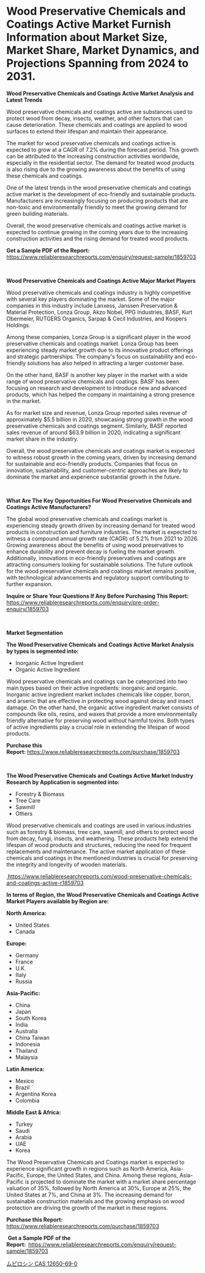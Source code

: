 <p><h1>Wood Preservative Chemicals and Coatings Active Market Furnish Information about Market Size, Market Share, Market Dynamics, and Projections Spanning from 2024 to 2031.</h1></p><p><strong>Wood Preservative Chemicals and Coatings Active Market Analysis and Latest Trends</strong></p>
<p><p>Wood preservative chemicals and coatings active are substances used to protect wood from decay, insects, weather, and other factors that can cause deterioration. These chemicals and coatings are applied to wood surfaces to extend their lifespan and maintain their appearance.</p><p>The market for wood preservative chemicals and coatings active is expected to grow at a CAGR of 7.2% during the forecast period. This growth can be attributed to the increasing construction activities worldwide, especially in the residential sector. The demand for treated wood products is also rising due to the growing awareness about the benefits of using these chemicals and coatings.</p><p>One of the latest trends in the wood preservative chemicals and coatings active market is the development of eco-friendly and sustainable products. Manufacturers are increasingly focusing on producing products that are non-toxic and environmentally friendly to meet the growing demand for green building materials.</p><p>Overall, the wood preservative chemicals and coatings active market is expected to continue growing in the coming years due to the increasing construction activities and the rising demand for treated wood products.</p></p>
<p><strong>Get a Sample PDF of the Report:&nbsp;</strong> <a href="https://www.reliableresearchreports.com/enquiry/request-sample/1859703">https://www.reliableresearchreports.com/enquiry/request-sample/1859703</a></p>
<p>&nbsp;</p>
<p><strong>Wood Preservative Chemicals and Coatings Active Major Market Players</strong></p>
<p><p>Wood preservative chemicals and coatings industry is highly competitive with several key players dominating the market. Some of the major companies in this industry include Lanxess, Janssen Preservation & Material Protection, Lonza Group, Akzo Nobel, PPG Industries, BASF, Kurt Obermeier, RUTGERS Organics, Sarpap & Cecil Industries, and Koopers Holdings.</p><p>Among these companies, Lonza Group is a significant player in the wood preservative chemicals and coatings market. Lonza Group has been experiencing steady market growth due to its innovative product offerings and strategic partnerships. The company's focus on sustainability and eco-friendly solutions has also helped in attracting a larger customer base.</p><p>On the other hand, BASF is another key player in the market with a wide range of wood preservative chemicals and coatings. BASF has been focusing on research and development to introduce new and advanced products, which has helped the company in maintaining a strong presence in the market.</p><p>As for market size and revenue, Lonza Group reported sales revenue of approximately $5.5 billion in 2020, showcasing strong growth in the wood preservative chemicals and coatings segment. Similarly, BASF reported sales revenue of around $63.9 billion in 2020, indicating a significant market share in the industry.</p><p>Overall, the wood preservative chemicals and coatings market is expected to witness robust growth in the coming years, driven by increasing demand for sustainable and eco-friendly products. Companies that focus on innovation, sustainability, and customer-centric approaches are likely to dominate the market and experience substantial growth in the future.</p></p>
<p>&nbsp;</p>
<p><strong>What Are The Key Opportunities For Wood Preservative Chemicals and Coatings Active Manufacturers?</strong></p>
<p><p>The global wood preservative chemicals and coatings market is experiencing steady growth driven by increasing demand for treated wood products in construction and furniture industries. The market is expected to witness a compound annual growth rate (CAGR) of 5.2% from 2021 to 2026. Growing awareness about the benefits of using wood preservatives to enhance durability and prevent decay is fueling the market growth. Additionally, innovations in eco-friendly preservatives and coatings are attracting consumers looking for sustainable solutions. The future outlook for the wood preservative chemicals and coatings market remains positive, with technological advancements and regulatory support contributing to further expansion.</p></p>
<p><strong>Inquire or Share Your Questions If Any Before Purchasing This Report:</strong> <a href="https://www.reliableresearchreports.com/enquiry/pre-order-enquiry/1859703">https://www.reliableresearchreports.com/enquiry/pre-order-enquiry/1859703</a></p>
<p>&nbsp;</p>
<p><strong>Market Segmentation</strong></p>
<p><strong>The Wood Preservative Chemicals and Coatings Active Market Analysis by types is segmented into:</strong></p>
<p><ul><li>Inorganic Active Ingredient</li><li>Organic Active Ingredient</li></ul></p>
<p><p>Wood preservative chemicals and coatings can be categorized into two main types based on their active ingredients: inorganic and organic. Inorganic active ingredient market includes chemicals like copper, boron, and arsenic that are effective in protecting wood against decay and insect damage. On the other hand, the organic active ingredient market consists of compounds like oils, resins, and waxes that provide a more environmentally friendly alternative for preserving wood without harmful toxins. Both types of active ingredients play a crucial role in extending the lifespan of wood products.</p></p>
<p><strong>Purchase this Report:&nbsp;</strong><a href="https://www.reliableresearchreports.com/purchase/1859703">https://www.reliableresearchreports.com/purchase/1859703</a></p>
<p>&nbsp;</p>
<p><strong>The Wood Preservative Chemicals and Coatings Active Market Industry Research by Application is segmented into:</strong></p>
<p><ul><li>Forestry & Biomass</li><li>Tree Care</li><li>Sawmill</li><li>Others</li></ul></p>
<p><p>Wood preservative chemicals and coatings are used in various industries such as forestry & biomass, tree care, sawmill, and others to protect wood from decay, fungi, insects, and weathering. These products help extend the lifespan of wood products and structures, reducing the need for frequent replacements and maintenance. The active market application of these chemicals and coatings in the mentioned industries is crucial for preserving the integrity and longevity of wooden materials.</p></p>
<p><a href="https://www.reliableresearchreports.com/wood-preservative-chemicals-and-coatings-active-r1859703">&nbsp;https://www.reliableresearchreports.com/wood-preservative-chemicals-and-coatings-active-r1859703</a></p>
<p><strong>In terms of Region, the Wood Preservative Chemicals and Coatings Active Market Players available by Region are:</strong></p>
<p>
    <p> <strong> North America: </strong>
        <ul>
            <li>United States</li>
            <li>Canada</li>
        </ul>
        </p> 
    <p> <strong> Europe: </strong>
        <ul>
            <li>Germany</li>
            <li>France</li>
            <li>U.K.</li>
            <li>Italy</li>
            <li>Russia</li>
        </ul>
        </p> 
    <p> <strong> Asia-Pacific: </strong>
        <ul>
            <li>China</li>
            <li>Japan</li>
            <li>South Korea</li>
            <li>India</li>
            <li>Australia</li>
            <li>China Taiwan</li>
            <li>Indonesia</li>
            <li>Thailand</li>
            <li>Malaysia</li>
        </ul>
        </p> 
    <p> <strong> Latin America: </strong>
        <ul>
            <li>Mexico</li>
            <li>Brazil</li>
            <li>Argentina Korea</li>
            <li>Colombia</li>
        </ul>
        </p> 
    <p> <strong> Middle East & Africa: </strong>
        <ul>
            <li>Turkey</li>
            <li>Saudi</li>
            <li>Arabia</li>
            <li>UAE</li>
            <li>Korea</li>
        </ul>
    </p>
    </p>
<p><p>The Wood Preservative Chemicals and Coatings market is expected to experience significant growth in regions such as North America, Asia-Pacific, Europe, the United States, and China. Among these regions, Asia-Pacific is projected to dominate the market with a market share percentage valuation of 35%, followed by North America at 30%, Europe at 25%, the United States at 7%, and China at 3%. The increasing demand for sustainable construction materials and the growing emphasis on wood protection are driving the growth of the market in these regions.</p></p>
<p><strong>Purchase this Report: </strong><a href="https://www.reliableresearchreports.com/purchase/1859703">https://www.reliableresearchreports.com/purchase/1859703</a></p>
<p>&nbsp;<strong>Get a Sample PDF of the Report:&nbsp;&nbsp;</strong><a href="https://www.reliableresearchreports.com/enquiry/request-sample/1859703">https://www.reliableresearchreports.com/enquiry/request-sample/1859703</a></p>
<p><strong></strong></p>
<p><p><a href="https://medium.com/@estasprer20231/%E3%82%B0%E3%83%AD%E3%83%BC%E3%83%90%E3%83%AB%E3%83%A0%E3%83%94%E3%83%AD%E3%82%B7%E3%83%B3cas-12650-69-0%E5%B8%82%E5%A0%B4%E3%81%AF-2024%E5%B9%B4%E3%81%8B%E3%82%892031%E5%B9%B4%E3%81%BE%E3%81%A7%E3%81%AE%E6%9C%9F%E9%96%93%E3%81%AB%E4%BA%88%E6%B8%AC%E3%81%95%E3%82%8C%E3%81%9Fcagr-%E3%81%A7%E6%88%90%E9%95%B7%E3%81%99%E3%82%8B%E3%81%A8%E4%BA%88%E6%B8%AC%E3%81%95%E3%82%8C%E3%81%A6%E3%81%84%E3%81%BE%E3%81%99-9012aefccbaa">ムピロシン CAS 12650-69-0</a></p></p>